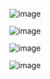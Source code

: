 

![image](https://user-images.githubusercontent.com/32016610/157442973-b83d0b85-d5fb-4af0-b664-6f2c37c28b21.png)

![image](https://user-images.githubusercontent.com/32016610/157443229-3a40250e-9b56-482d-83df-ede5f64f99cb.png)

![image](https://user-images.githubusercontent.com/32016610/157442852-24ad95af-834c-416d-b96c-ff7ce9cabdee.png)

![image](https://user-images.githubusercontent.com/32016610/157443448-9245af05-2f72-484a-822d-868edfeed3af.png)



